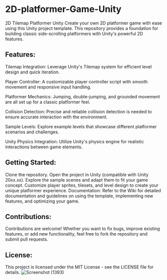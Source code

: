# 2D-platformer-Game-Unity
2D Tilemap Platformer Unity
Create your own 2D platformer game with ease using this Unity project template. This repository provides a foundation for building classic side-scrolling platformers with Unity's powerful 2D features.

## Features:
Tilemap Integration: Leverage Unity's Tilemap system for efficient level design and quick iteration.

Player Controller: A customizable player controller script with smooth movement and responsive input handling.

Platformer Mechanics: Jumping, double-jumping, and grounded movement are all set up for a classic platformer feel.

Collision Detection: Precise and reliable collision detection is needed to ensure accurate interaction with the environment.

Sample Levels: Explore example levels that showcase different platformer scenarios and challenges.

Unity Physics Integration: Utilize Unity's physics engine for realistic interactions between game elements.

## Getting Started:
Clone the repository.
Open the project in Unity (compatible with Unity 20xx.xx).
Explore the sample scenes and adapt them to fit your game concept.
Customize player sprites, tilesets, and level design to create your unique platformer experience.
Documentation:
Refer to the Wiki for detailed documentation and guidelines on using the template, implementing new features, and optimizing your game.

## Contributions:
Contributions are welcome! Whether you want to fix bugs, improve existing features, or add new functionality, feel free to fork the repository and submit pull requests.

## License:
This project is licensed under the MIT License - see the LICENSE file for details.
![Screenshot (1393)](https://github.com/striderzz/2D-platformer/assets/72110940/a5e38f9b-e462-4058-aa82-7db932d3fd79)
